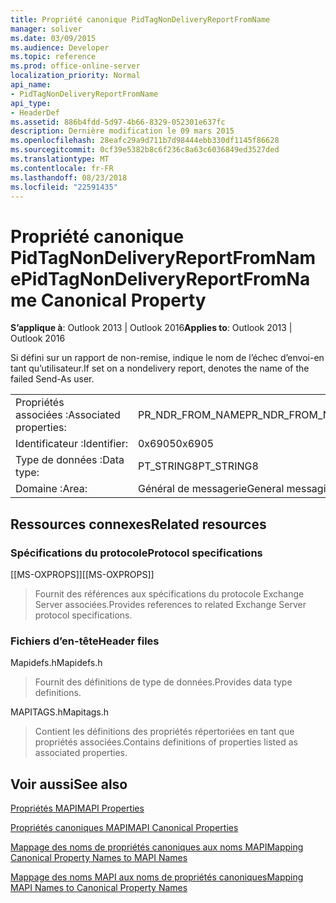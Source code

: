 ```yaml
---
title: Propriété canonique PidTagNonDeliveryReportFromName
manager: soliver
ms.date: 03/09/2015
ms.audience: Developer
ms.topic: reference
ms.prod: office-online-server
localization_priority: Normal
api_name:
- PidTagNonDeliveryReportFromName
api_type:
- HeaderDef
ms.assetid: 886b4fdd-5d97-4b66-8329-052301e637fc
description: Dernière modification le 09 mars 2015
ms.openlocfilehash: 28eafc29a9d711b7d98444ebb330df1145f86628
ms.sourcegitcommit: 0cf39e5382b8c6f236c8a63c6036849ed3527ded
ms.translationtype: MT
ms.contentlocale: fr-FR
ms.lasthandoff: 08/23/2018
ms.locfileid: "22591435"
---
```

# <a name="pidtagnondeliveryreportfromname-canonical-property"></a><span data-ttu-id="547c1-103">Propriété canonique PidTagNonDeliveryReportFromName</span><span class="sxs-lookup"><span data-stu-id="547c1-103">PidTagNonDeliveryReportFromName Canonical Property</span></span>

  
  
<span data-ttu-id="547c1-104">**S’applique à**: Outlook 2013 | Outlook 2016</span><span class="sxs-lookup"><span data-stu-id="547c1-104">**Applies to**: Outlook 2013 | Outlook 2016</span></span> 
  
<span data-ttu-id="547c1-105">Si défini sur un rapport de non-remise, indique le nom de l’échec d’envoi-en tant qu’utilisateur.</span><span class="sxs-lookup"><span data-stu-id="547c1-105">If set on a nondelivery report, denotes the name of the failed Send-As user.</span></span>
  
|||
|:-----|:-----|
|<span data-ttu-id="547c1-106">Propriétés associées :</span><span class="sxs-lookup"><span data-stu-id="547c1-106">Associated properties:</span></span>  <br/> |<span data-ttu-id="547c1-107">PR_NDR_FROM_NAME</span><span class="sxs-lookup"><span data-stu-id="547c1-107">PR_NDR_FROM_NAME</span></span>  <br/> |
|<span data-ttu-id="547c1-108">Identificateur :</span><span class="sxs-lookup"><span data-stu-id="547c1-108">Identifier:</span></span>  <br/> |<span data-ttu-id="547c1-109">0x6905</span><span class="sxs-lookup"><span data-stu-id="547c1-109">0x6905</span></span>  <br/> |
|<span data-ttu-id="547c1-110">Type de données :</span><span class="sxs-lookup"><span data-stu-id="547c1-110">Data type:</span></span>  <br/> |<span data-ttu-id="547c1-111">PT_STRING8</span><span class="sxs-lookup"><span data-stu-id="547c1-111">PT_STRING8</span></span>  <br/> |
|<span data-ttu-id="547c1-112">Domaine :</span><span class="sxs-lookup"><span data-stu-id="547c1-112">Area:</span></span>  <br/> |<span data-ttu-id="547c1-113">Général de messagerie</span><span class="sxs-lookup"><span data-stu-id="547c1-113">General messaging</span></span>  <br/> |
   
## <a name="related-resources"></a><span data-ttu-id="547c1-114">Ressources connexes</span><span class="sxs-lookup"><span data-stu-id="547c1-114">Related resources</span></span>

### <a name="protocol-specifications"></a><span data-ttu-id="547c1-115">Spécifications du protocole</span><span class="sxs-lookup"><span data-stu-id="547c1-115">Protocol specifications</span></span>

<span data-ttu-id="547c1-116">[[MS-OXPROPS]]</span><span class="sxs-lookup"><span data-stu-id="547c1-116">[[MS-OXPROPS]]</span></span> 
  
> <span data-ttu-id="547c1-117">Fournit des références aux spécifications du protocole Exchange Server associées.</span><span class="sxs-lookup"><span data-stu-id="547c1-117">Provides references to related Exchange Server protocol specifications.</span></span>
    
### <a name="header-files"></a><span data-ttu-id="547c1-118">Fichiers d’en-tête</span><span class="sxs-lookup"><span data-stu-id="547c1-118">Header files</span></span>

<span data-ttu-id="547c1-119">Mapidefs.h</span><span class="sxs-lookup"><span data-stu-id="547c1-119">Mapidefs.h</span></span>
  
> <span data-ttu-id="547c1-120">Fournit des définitions de type de données.</span><span class="sxs-lookup"><span data-stu-id="547c1-120">Provides data type definitions.</span></span>
    
<span data-ttu-id="547c1-121">MAPITAGS.h</span><span class="sxs-lookup"><span data-stu-id="547c1-121">Mapitags.h</span></span>
  
> <span data-ttu-id="547c1-122">Contient les définitions des propriétés répertoriées en tant que propriétés associées.</span><span class="sxs-lookup"><span data-stu-id="547c1-122">Contains definitions of properties listed as associated properties.</span></span>
    
## <a name="see-also"></a><span data-ttu-id="547c1-123">Voir aussi</span><span class="sxs-lookup"><span data-stu-id="547c1-123">See also</span></span>



[<span data-ttu-id="547c1-124">Propriétés MAPI</span><span class="sxs-lookup"><span data-stu-id="547c1-124">MAPI Properties</span></span>](mapi-properties.md)
  
[<span data-ttu-id="547c1-125">Propriétés canoniques MAPI</span><span class="sxs-lookup"><span data-stu-id="547c1-125">MAPI Canonical Properties</span></span>](mapi-canonical-properties.md)
  
[<span data-ttu-id="547c1-126">Mappage des noms de propriétés canoniques aux noms MAPI</span><span class="sxs-lookup"><span data-stu-id="547c1-126">Mapping Canonical Property Names to MAPI Names</span></span>](mapping-canonical-property-names-to-mapi-names.md)
  
[<span data-ttu-id="547c1-127">Mappage des noms MAPI aux noms de propriétés canoniques</span><span class="sxs-lookup"><span data-stu-id="547c1-127">Mapping MAPI Names to Canonical Property Names</span></span>](mapping-mapi-names-to-canonical-property-names.md)

